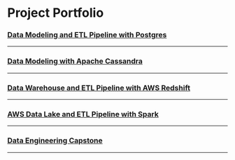 # Project Portfolio


### [Data Modeling and ETL Pipeline with Postgres](https://github.com/seunghyun-m-kim/portfolio/tree/master/Data%20Modeling%20with%20Postgres)

---

### [Data Modeling with Apache Cassandra](https://github.com/seunghyun-m-kim/portfolio/tree/master/Data%20Modeling%20with%20Apache%20Cassandra)

---

### [Data Warehouse and ETL Pipeline with AWS Redshift](https://github.com/seunghyun-m-kim/portfolio/tree/master/Data%20Warehouse)

---

### [AWS Data Lake and ETL Pipeline with Spark](https://github.com/seunghyun-m-kim/portfolio/tree/master/Data%20Lake)

---

### [Data Engineering Capstone](https://github.com/seunghyun-m-kim/portfolio/tree/master/Data%20Engineering%20Capstone)

---

